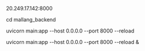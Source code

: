 20.249.17.142:8000

cd mallang_backend



uvicorn main:app --host 0.0.0.0 --port 8000 --reload

uvicorn main:app --host 0.0.0.0 --port 8000 --reload &
